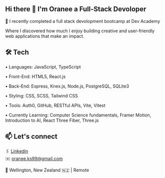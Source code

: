 ## Hi there 👋 I'm Oranee a Full-Stack Devoloper 

🌟 I recently completed a full stack devolopment bootcamp at Dev Academy

Where I discovered how much I enjoy building creative and user-friendly web applications that make an impact.

🛠️ Tech 
--
•	Languages: JavaScript, TypeScript

•	Front-End: HTML5, React.js

•	Back-End: Express, Knex.js, Node.js, PostgreSQL, SQLite3
 
•	Styling: CSS, SCSS, Tailwind CSS

•	Tools: Auth0, GitHub, RESTful APIs, Vite, Vitest

•	Currently Learning: Computer Science fundamentals, Framer Motion, Introduction to AI, React Three Fiber, Three.js
 
📫 Let's connect
--


🖇️ [Linkedin](https://www.linkedin.com/in/oraneekasem/)  
✉️ oranee.ks99@gmail.com

📍 Wellington, New Zealand 🇳🇿  |  Remote
